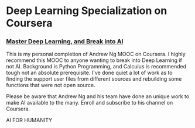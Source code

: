 # Deep Learning Specialization on Coursera
### [Master Deep Learning, and Break into AI](https://www.coursera.org/specializations/deep-learning)

This is my personal completion of Andrew Ng MOOC on Coursera.
I highly recommend this MOOC to anyone wanting to break into Deep Learning if not AI.
Background is Python Programming, and Calculus is recommended tough not an absolute prerequisite.
I've done quiet a lot of work as to finding the support user files from different sources and rebuilding some functions that were not
open source.

Please be aware that Andrew Ng and his team have done an unique work to make AI available to the many.
Enroll and subscribe to his channel on Coursera.

AI FOR HUMANITY

